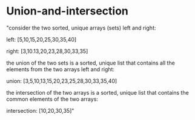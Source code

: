 # Union-and-intersection
"consider the two sorted, unique arrays (sets) left and right:

left: [5,10,15,20,25,30,35,40]

right: [3,10.13,20,23,28,30,33,35]

the union of the two sets is a sorted, unique list that contains all the elements from the two arrays left and right: 

union: [3,5,10,13,15,20,23,25,28,30,33,35,40]

the intersection of the two arrays is a sorted, unique list that contains the common elements of the two arrays:

intersection: [10,20,30,35]"
